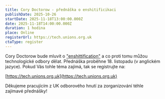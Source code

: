 ```yaml
---
title: Cory Doctorow - přednáška o enshitificikaci
publishDate: 2025-10-26
startDate: 2025-11-18T13:00:00.000Z
date: 2025-11-18T14:00:00.000Z
duration: 1 hodina
place: Online
registerUrl: https://tech.unions.org.uk
ctaType: register
---
```


Cory Doctorow bude mluvit o ["enshittification"](https://en.wikipedia.org/wiki/Enshittification) a co proti tomu můžou technologické odbory dělat. Přednáška proběhne 18. listopadu (v anglickém jazyce). Pokud Vás tohle téma zajímá, tak se registrujte na:

[https://tech.unions.org.uk](https://tech.unions.org.uk)

Děkujeme pracujícím z UK odborového hnutí za zorganizování téhle zajímavé přednášky!
